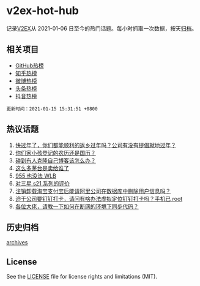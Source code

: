 # v2ex-hot-hub

 记录[V2EX](https://www.v2ex.com/)从 2021-01-06 日至今的热门话题。每小时抓取一次数据，按天[归档](archives)。
 
 ## 相关项目

- [GitHub热榜](https://github.com/lonnyzhang423/github-hot-hub)
- [知乎热榜](https://github.com/lonnyzhang423/zhihu-hot-hub)
- [微博热榜](https://github.com/lonnyzhang423/weibo-hot-hub)
- [头条热榜](https://github.com/lonnyzhang423/toutiao-hot-hub)
- [抖音热榜](https://github.com/lonnyzhang423/douyin-hot-hub)


 `更新时间：2021-01-15 15:31:51 +0800`

## 热议话题

1. [快过年了，你们都能顺利的返乡过年吗？公司有没有提倡就地过年？](https://www.v2ex.com/t/744940)
1. [你们家小孩登记的农历还是国历？](https://www.v2ex.com/t/745047)
1. [碰到有人克隆自己博客该怎么办？](https://www.v2ex.com/t/745097)
1. [这么多茅台是卖给谁了](https://www.v2ex.com/t/745122)
1. [955 也没法 WLB](https://www.v2ex.com/t/745039)
1. [对三星 s21 系列的评价](https://www.v2ex.com/t/745099)
1. [注销卸载淘宝支付宝后能请阿里公司在数据库中删除用户信息吗？](https://www.v2ex.com/t/745092)
1. [迫于公司要钉钉打卡，请问有啥办法虚拟定位钉钉打卡吗？手机已 root](https://www.v2ex.com/t/745189)
1. [各位大佬，请教一下如何在断网的环境下同步代码？](https://www.v2ex.com/t/745005)

## 历史归档

[archives](archives)

## License

See the [LICENSE](LICENSE) file for license rights and limitations (MIT).
